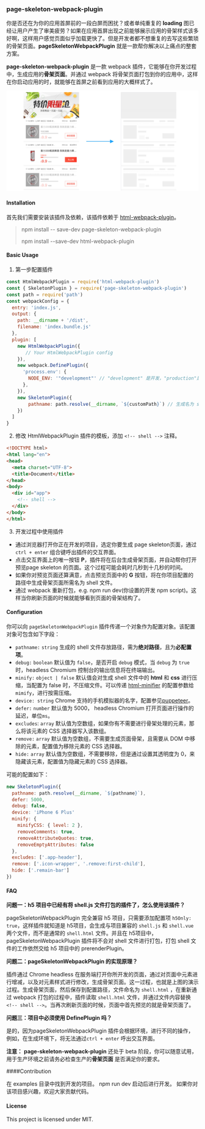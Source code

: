 ### page-skeleton-webpack-plugin

你是否还在为你的应用首屏前的一段白屏而困扰？或者单纯重复的 **loading** 图已经让用户产生了审美疲劳？如果在应用首屏出现之前能够展示应用的骨架样式该多好啊，这样用户感觉页面似乎加载更快了。但是开发者都不想重复的去写这些繁琐的骨架页面。**pageSkeletonWebpackPlugin** 就是一款帮你解决以上痛点的整套方案。

**page-skeleton-webpack-plugin** 是一款 webpack 插件，它能够在你开发过程中，生成应用的**骨架页面**。并通过 webpack 将骨架页面打包到你的应用中，这样在你启动应用的时，就能够在首屏之前看到应用的大概样式了。

![](./assets/skeleton2.jpg)

#### Installation

首先我们需要安装该插件及依赖，该插件依赖于 [html-webpack-plugin](https://github.com/jantimon/html-webpack-plugin)。

> npm install \-\- save-dev page-skeleton-webpack-plugin 
>
> npm install \-\-save-dev html-webpack-plugin

#### Basic Usage

1. 第一步配置插件

```javascript
const HtmlWebpackPlugin = require('html-webpack-plugin')
const { SkeletonPlugin } = require('page-skeleton-webpack-plugin')
const path = require('path')
const webpackConfig = {
  entry: 'index.js',
  output: {
  	path: __dirname + '/dist',
    filename: 'index.bundle.js'
  },
  plugin: [
  	new HtmlWebpackPlugin({
       // Your HtmlWebpackPlugin config
    }),
    new webpack.DefinePlugin({
      'process.env': {
        NODE_ENV: '"development"' // "development" 是开发，"production"是生产。
      },
    }),
    new SkeletonPlugin({
        pathname: path.resolve(__dirname, `${customPath}`) // 生成名为 shell 文件存放地址
    })
  ]
}

```

2. 修改 HtmlWebpackPlugin 插件的模板，添加 `<!-- shell -->` 注释。

```html
<!DOCTYPE html>
<html lang="en">
<head>
  <meta charset="UTF-8">
  <title>Document</title>
</head>
<body>
  <div id="app">
    <!-- shell -->
  </div>
</body>
</html>
```

3. 开发过程中使用插件

* 通过浏览器打开你正在开发的项目，选定你要生成 page skeleton页面，通过 `ctrl + enter` 组合键呼出插件的交互界面。
* 点击交互界面上的唯一按钮 **P**，插件将在后台生成骨架页面，并自动帮你打开预览page skeleton 的页面。这个过程可能会耗时几秒到十几秒的时间。
* 如果你对预览页面还算满意，点击预览页面中的 **G** 按钮，将在你项目配置的路径中生成骨架页面所需名为 shell 文件。
* 通过 webpack 重新打包，e.g. npm run dev(你设置的开发 npm script)。这样当你刷新页面的时候就能够看到页面的骨架结构了。

#### Configuration

你可以向 `pageSkeletonWebpackPlugin` 插件传递一个对象作为配置对象。该配置对象可包含如下字段：

* `pathname:` `string` 生成的 shell 文件存放路径，需为**绝对路径**，且为**必配置项**。
* `debug:` `boolean` 默认值为 `false`，是否开启 `debug` 模式，当 `debug` 为 `true` 时，headless Chromium 控制台的输出信息将在终端输出。
* `minify:` `object | false` 默认值会对生成 shell 文件中的 **html** 和 **css** 进行压缩，当配置为 false 时，不压缩文件。可以传递 [html-minifier](https://github.com/kangax/html-minifier#options-quick-reference) 的配置参数给 `mimify`，进行按需压缩。
* `device: string` Chrome 支持的手机模拟器的名字，配置参见[puppeteer](https://github.com/GoogleChrome/puppeteer/blob/master/DeviceDescriptors.js)。
* `defer:` `number` 默认值为 5000， headless Chromium 打开页面进行操作的延迟，单位`ms`。
* `excludes`: `array` 默认值为空数组，如果你有不需要进行骨架处理的元素，那么将该元素的 CSS 选择器写入该数组。
* `remove:` `array` 默认值为空数组，不需要生成页面骨架，且需要从 DOM 中移除的元素，配置值为移除元素的 CSS 选择器。
* `hide:` `array` 默认值为空数组，不需要移除，但是通过设置其透明度为 0，来隐藏该元素，配置值为隐藏元素的 CSS 选择器。

可能的配置如下：

```javascript
new SkeletonPlugin({
  pathname: path.resolve(__dirname, `${pathname}`),
  defer: 5000,
  debug: false,
  device: 'iPhone 6 Plus'
  minify: {
    minifyCSS: { level: 2 },
    removeComments: true,
    removeAttributeQuotes: true,
    removeEmptyAttributes: false
  },
  excludes: ['.app-header'],
  remove: ['.icon-wrapper', '.remove:first-child'],
  hide: ['.remain-bar']
})
```

#### FAQ

**问题一：h5 项目中已经有将 shell.js 文件打包的插件了，怎么使用该插件？**

pageSkeletonWebpackPlugin 完全兼容 h5 项目，只需要添加配置项 `h5Only: true`，这样插件就知道是 h5项目，会生成与项目兼容的 `shell.js` 和 `shell.vue` 两个文件，而不是通常的 `shell.html` 文件。并且在 h5项目中，pageSkeletonWebpackPlugin 插件将不会对 shell 文件进行打包，打包 shell 文件的工作依然交给 h5 项目中的 prerenderPlugin。

**问题二：pageSkeletonWebpackPlugin 的实现原理？**

插件通过 Chrome headless 在服务端打开你所开发的页面，通过对页面中元素进行增减，以及对元素样式进行修改，生成骨架页面。这一过程，也就是上图的演示过程。生成骨架页面，然后保存到配置路径，文件命名为 `shell.html` ，在重新通过 webpack 打包的过程中，插件读取 `shell.html` 文件，并通过文件内容替换`<!-- shell -->`。当再次刷新页面的时候，页面中首先预览的就是骨架页面了。

**问题三：项目中必须使用 DefinePlugin 吗？**

是的，因为pageSkeletonWebpackPlugin 插件会根据环境，进行不同的操作，例如，在生成环境下，将无法通过`ctrl + enter` 呼出交互界面。

**注意：** **page-skeleton-webpack-plugin** 还处于 beta 阶段，你可以随意试用，用于生产环境之前请务必检查生产的**骨架页面** 是否满足你的要求。

####Contribution

在 examples 目录中找到开发的项目。 npm run dev 启动后进行开发。
如果你对该项目感兴趣，欢迎大家贡献代码。

#### License

This project is licensed under MIT.


